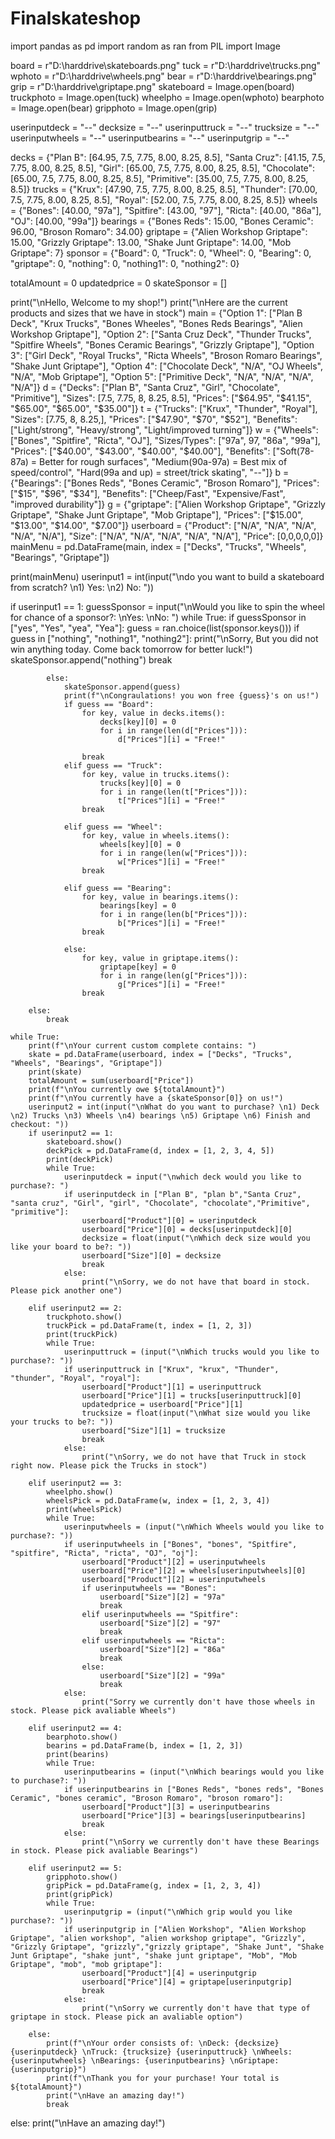 # Finalskateshop
import pandas as pd
import random as ran
from PIL import Image


board = r"D:\harddrive\skateboards.png"
tuck = r"D:\harddrive\trucks.png"
wphoto = r"D:\harddrive\wheels.png"
bear = r"D:\harddrive\bearings.png"
grip = r"D:\harddrive\griptape.png"
skateboard = Image.open(board)
truckphoto = Image.open(tuck)
wheelpho = Image.open(wphoto)
bearphoto = Image.open(bear)
gripphoto = Image.open(grip)



userinputdeck = "--"
decksize = "--"
userinputtruck = "--"
trucksize = "--"
userinputwheels = "--"
userinputbearins = "--"
userinputgrip = "--"



decks = {"Plan B": [64.95, 7.5, 7.75, 8.00, 8.25, 8.5], "Santa Cruz": [41.15, 7.5, 7.75, 8.00, 8.25, 8.5], "Girl": [65.00, 7.5, 7.75, 8.00, 8.25, 8.5], "Chocolate": [65.00, 7.5, 7.75, 8.00, 8.25, 8.5], "Primitive": [35.00, 7.5, 7.75, 8.00, 8.25, 8.5]}
trucks = {"Krux": [47.90, 7.5, 7.75, 8.00, 8.25, 8.5], "Thunder": [70.00, 7.5, 7.75, 8.00, 8.25, 8.5], "Royal": [52.00, 7.5, 7.75, 8.00, 8.25, 8.5]}
wheels = {"Bones": [40.00, "97a"], "Spitfire": [43.00, "97"], "Ricta": [40.00, "86a"], "OJ": [40.00, "99a"]}
bearings = {"Bones Reds": 15.00, "Bones Ceramic": 96.00, "Broson Romaro": 34.00}
griptape = {"Alien Workshop Griptape": 15.00, "Grizzly Griptape": 13.00, "Shake Junt Griptape": 14.00, "Mob Griptape": 7}
sponsor = {"Board": 0, "Truck": 0, "Wheel": 0, "Bearing": 0, "griptape": 0, "nothing": 0, "nothing1": 0, "nothing2": 0}

totalAmount = 0
updatedprice = 0
skateSponsor = []

print("\nHello, Welcome to my shop!")
print("\nHere are the current products and sizes that we have in stock")
main = {"Option 1": ["Plan B Deck", "Krux Trucks", "Bones Wheeles", "Bones Reds Bearings", "Alien Workshop Griptape"], "Option 2": ["Santa Cruz Deck", "Thunder Trucks", "Spitfire Wheels", "Bones Ceramic Bearings", "Grizzly Griptape"], "Option 3": ["Girl Deck", "Royal Trucks", "Ricta Wheels", "Broson Romaro Bearings", "Shake Junt Griptape"], "Option 4": ["Chocolate Deck", "N/A", "OJ Wheels", "N/A", "Mob Griptape"], "Option 5": ["Primitive Deck", "N/A", "N/A", "N/A", "N/A"]}
d = {"Decks": ["Plan B", "Santa Cruz", "Girl", "Chocolate", "Primitive"], "Sizes": [7.5, 7.75, 8, 8.25, 8.5], "Prices": ["$64.95", "$41.15", "$65.00", "$65.00", "$35.00"]}
t = {"Trucks": ["Krux", "Thunder", "Royal"], "Sizes": [7.75, 8, 8.25,], "Prices": ["$47.90", "$70", "$52"], "Benefits": ["Light/strong", "Heavy/strong", "Light/improved turning"]}
w = {"Wheels": ["Bones", "Spitfire", "Ricta", "OJ"], "Sizes/Types": ["97a", 97, "86a", "99a"], "Prices": ["$40.00", "$43.00", "$40.00", "$40.00"], "Benefits": ["Soft(78-87a) = Better for rough surfaces", "Medium(90a-97a) = Best mix of speed/control", "Hard(99a and up) = street/trick skating", "--"]}
b = {"Bearings": ["Bones Reds", "Bones Ceramic", "Broson Romaro"], "Prices": ["$15", "$96", "$34"], "Benefits": ["Cheep/Fast", "Expensive/Fast", "improved durability"]}
g = {"griptape": ["Alien Workshop Griptape", "Grizzly Griptape", "Shake Junt Griptape", "Mob Griptape"], "Prices": ["$15.00", "$13.00", "$14.00", "$7.00"]}
userboard = {"Product": ["N/A", "N/A", "N/A", "N/A", "N/A"], "Size": ["N/A", "N/A", "N/A", "N/A", "N/A"], "Price": [0,0,0,0,0]}
mainMenu = pd.DataFrame(main, index = ["Decks", "Trucks", "Wheels", "Bearings", "Griptape"])

print(mainMenu)
userinput1 = int(input("\ndo you want to build a skateboard from scratch?  \n1) Yes:  \n2) No: "))
    

if userinput1 == 1:
    guessSponsor = input("\nWould you like to spin the wheel for chance of a sponsor?: \nYes:  \nNo: ")
    while True:
        if guessSponsor in ["yes", "Yes", "yea", "Yea"]:
            guess = ran.choice(list(sponsor.keys()))
            if guess in ["nothing", "nothing1", "nothing2"]:
                print("\nSorry, But you did not win anything today. Come back tomorrow for better luck!")
                skateSponsor.append("nothing")
                break

            else:
                skateSponsor.append(guess)
                print(f"\nCongraulations! you won free {guess}'s on us!")
                if guess == "Board":
                    for key, value in decks.items():
                        decks[key][0] = 0
                        for i in range(len(d["Prices"])):
                            d["Prices"][i] = "Free!"

                    break
                elif guess == "Truck":
                    for key, value in trucks.items():
                        trucks[key][0] = 0
                        for i in range(len(t["Prices"])):
                            t["Prices"][i] = "Free!"
                    break

                elif guess == "Wheel":
                    for key, value in wheels.items():
                        wheels[key][0] = 0
                        for i in range(len(w["Prices"])):
                            w["Prices"][i] = "Free!"
                    break

                elif guess == "Bearing":
                    for key, value in bearings.items():
                        bearings[key] = 0
                        for i in range(len(b["Prices"])):
                            b["Prices"][i] = "Free!"
                    break

                else:
                    for key, value in griptape.items():
                        griptape[key] = 0
                        for i in range(len(g["Prices"])):
                            g["Prices"][i] = "Free!"
                    break

        else:
            break

    while True:
        print(f"\nYour current custom complete contains: ")
        skate = pd.DataFrame(userboard, index = ["Decks", "Trucks", "Wheels", "Bearings", "Griptape"])
        print(skate)
        totalAmount = sum(userboard["Price"])
        print(f"\nYou currently owe ${totalAmount}")
        print(f"\nYou currently have a {skateSponsor[0]} on us!")
        userinput2 = int(input("\nWhat do you want to purchase? \n1) Deck \n2) Trucks \n3) Wheels \n4) bearings \n5) Griptape \n6) Finish and checkout: "))
        if userinput2 == 1:
            skateboard.show()
            deckPick = pd.DataFrame(d, index = [1, 2, 3, 4, 5])
            print(deckPick)
            while True:
                userinputdeck = input("\nwhich deck would you like to purchase?: ")
                if userinputdeck in ["Plan B", "plan b","Santa Cruz", "santa cruz", "Girl", "girl", "Chocolate", "chocolate","Primitive", "primitive"]:
                    userboard["Product"][0] = userinputdeck
                    userboard["Price"][0] = decks[userinputdeck][0]
                    decksize = float(input("\nWhich deck size would you like your board to be?: "))
                    userboard["Size"][0] = decksize
                    break
                else:
                    print("\nSorry, we do not have that board in stock. Please pick another one")

        elif userinput2 == 2:
            truckphoto.show()
            truckPick = pd.DataFrame(t, index = [1, 2, 3])
            print(truckPick)
            while True:
                userinputtruck = (input("\nWhich trucks would you like to purchase?: "))
                if userinputtruck in ["Krux", "krux", "Thunder", "thunder", "Royal", "royal"]:    
                    userboard["Product"][1] = userinputtruck
                    userboard["Price"][1] = trucks[userinputtruck][0]
                    updatedprice = userboard["Price"][1]
                    trucksize = float(input("\nWhat size would you like your trucks to be?: "))
                    userboard["Size"][1] = trucksize
                    break
                else:
                    print("\nSorry, we do not have that Truck in stock right now. Please pick the Trucks in stock")
            
        elif userinput2 == 3:
            wheelpho.show()
            wheelsPick = pd.DataFrame(w, index = [1, 2, 3, 4])
            print(wheelsPick)
            while True:
                userinputwheels = (input("\nWhich Wheels would you like to purchase?: "))
                if userinputwheels in ["Bones", "bones", "Spitfire", "spitfire", "Ricta", "ricta", "OJ", "oj"]:
                    userboard["Product"][2] = userinputwheels
                    userboard["Price"][2] = wheels[userinputwheels][0]
                    userboard["Product"][2] = userinputwheels
                    if userinputwheels == "Bones":
                        userboard["Size"][2] = "97a"
                        break
                    elif userinputwheels == "Spitfire":
                        userboard["Size"][2] = "97"
                        break
                    elif userinputwheels == "Ricta":
                        userboard["Size"][2] = "86a"
                        break
                    else:
                        userboard["Size"][2] = "99a"
                        break
                else:
                    print("Sorry we currently don't have those wheels in stock. Please pick avaliable Wheels")

        elif userinput2 == 4:
            bearphoto.show()
            bearins = pd.DataFrame(b, index = [1, 2, 3])
            print(bearins)
            while True:
                userinputbearins = (input("\nWhich bearings would you like to purchase?: "))
                if userinputbearins in ["Bones Reds", "bones reds", "Bones Ceramic", "bones ceramic", "Broson Romaro", "broson romaro"]:
                    userboard["Product"][3] = userinputbearins
                    userboard["Price"][3] = bearings[userinputbearins]
                    break
                else:
                    print("\nSorry we currently don't have these Bearings in stock. Please pick avaliable Bearings")

        elif userinput2 == 5:
            gripphoto.show()
            gripPick = pd.DataFrame(g, index = [1, 2, 3, 4])
            print(gripPick)
            while True:
                userinputgrip = (input("\nWhich grip would you like purchase?: "))
                if userinputgrip in ["Alien Workshop", "Alien Workshop Griptape", "alien workshop", "alien workshop griptape", "Grizzly", "Grizzly Griptape", "grizzly","grizzly griptape", "Shake Junt", "Shake Junt Griptape", "shake junt", "shake junt griptape", "Mob", "Mob Griptape", "mob", "mob griptape"]:
                    userboard["Product"][4] = userinputgrip
                    userboard["Price"][4] = griptape[userinputgrip]
                    break
                else:
                    print("\nSorry we currently don't have that type of griptape in stock. Please pick an avaliable option")

        else:
            print(f"\nYour order consists of: \nDeck: {decksize} {userinputdeck} \nTruck: {trucksize} {userinputtruck} \nWheels: {userinputwheels} \nBearings: {userinputbearins} \nGriptape: {userinputgrip}")
            print(f"\nThank you for your purchase! Your total is ${totalAmount}")
            print("\nHave an amazing day!")
            break

else:
    print("\nHave an amazing day!")
